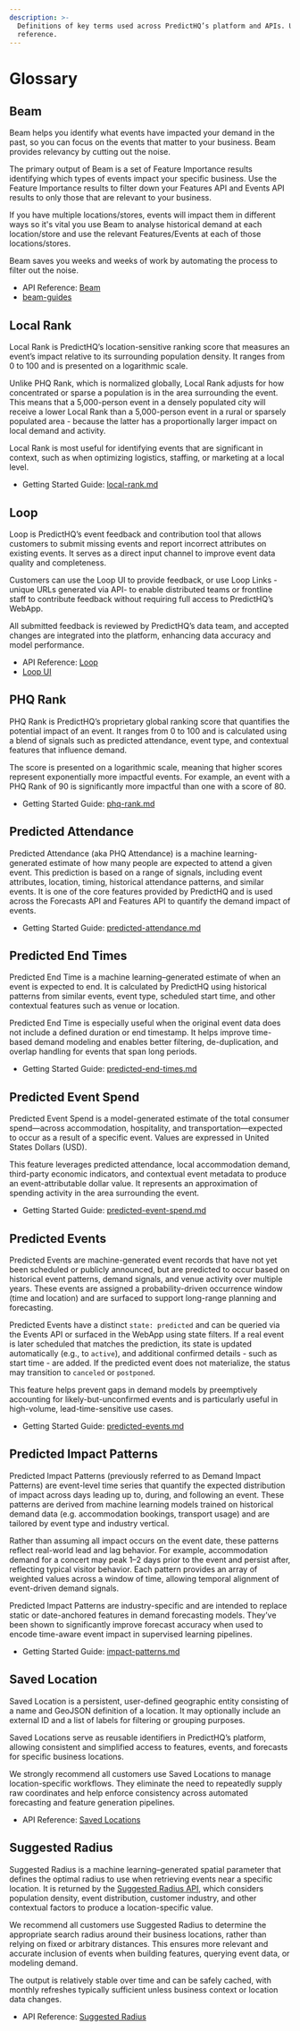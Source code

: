 ```yaml
---
description: >-
  Definitions of key terms used across PredictHQ’s platform and APIs. Use as a
  reference.
---
```


# Glossary

## Beam

Beam helps you identify what events have impacted your demand in the past, so you can focus on the events that matter to your business. Beam provides relevancy by cutting out the noise.

The primary output of Beam is a set of Feature Importance results identifying which types of events impact your specific business. Use the Feature Importance results to filter down your Features API and Events API results to only those that are relevant to your business.

If you have multiple locations/stores, events will impact them in different ways so it's vital you use Beam to analyse historical demand at each location/store and use the relevant Features/Events at each of those locations/stores.

Beam saves you weeks and weeks of work by automating the process to filter out the noise.

* API Reference: [Beam](https://app.gitbook.com/s/kEFs8urDbSJqBmXUI3Lv/beam "mention")
* [beam-guides](guides/beam-guides/ "mention")

## Local Rank

Local Rank is PredictHQ’s location-sensitive ranking score that measures an event’s impact relative to its surrounding population density. It ranges from 0 to 100 and is presented on a logarithmic scale.

Unlike PHQ Rank, which is normalized globally, Local Rank adjusts for how concentrated or sparse a population is in the area surrounding the event. This means that a 5,000-person event in a densely populated city will receive a lower Local Rank than a 5,000-person event in a rural or sparsely populated area - because the latter has a proportionally larger impact on local demand and activity.

Local Rank is most useful for identifying events that are significant in context, such as when optimizing logistics, staffing, or marketing at a local level.

* Getting Started Guide: [local-rank.md](predicthq-data/ranks/local-rank.md "mention")

## Loop

Loop is PredictHQ’s event feedback and contribution tool that allows customers to submit missing events and report incorrect attributes on existing events. It serves as a direct input channel to improve event data quality and completeness.

Customers can use the Loop UI to provide feedback, or use Loop Links - unique URLs generated via API- to enable distributed teams or frontline staff to contribute feedback without requiring full access to PredictHQ’s WebApp.

All submitted feedback is reviewed by PredictHQ’s data team, and accepted changes are integrated into the platform, enhancing data accuracy and model performance.

* API Reference: [Loop](https://app.gitbook.com/s/kEFs8urDbSJqBmXUI3Lv/loop "mention")
* [Loop UI](https://loop.predicthq.com/)

## PHQ Rank

PHQ Rank is PredictHQ’s proprietary global ranking score that quantifies the potential impact of an event. It ranges from 0 to 100 and is calculated using a blend of signals such as predicted attendance, event type, and contextual features that influence demand.

The score is presented on a logarithmic scale, meaning that higher scores represent exponentially more impactful events. For example, an event with a PHQ Rank of 90 is significantly more impactful than one with a score of 80.

* Getting Started Guide: [phq-rank.md](predicthq-data/ranks/phq-rank.md "mention")

## Predicted Attendance

Predicted Attendance (aka PHQ Attendance) is a machine learning-generated estimate of how many people are expected to attend a given event. This prediction is based on a range of signals, including event attributes, location, timing, historical attendance patterns, and similar events. It is one of the core features provided by PredictHQ and is used across the Forecasts API and Features API to quantify the demand impact of events.

* Getting Started Guide: [predicted-attendance.md](predicthq-data/predicted-attendance.md "mention")

## Predicted End Times

Predicted End Time is a machine learning–generated estimate of when an event is expected to end. It is calculated by PredictHQ using historical patterns from similar events, event type, scheduled start time, and other contextual features such as venue or location.

Predicted End Time is especially useful when the original event data does not include a defined duration or end timestamp. It helps improve time-based demand modeling and enables better filtering, de-duplication, and overlap handling for events that span long periods.

* Getting Started Guide: [predicted-end-times.md](predicthq-data/predicted-end-times.md "mention")

## Predicted Event Spend

Predicted Event Spend is a model-generated estimate of the total consumer spend—across accommodation, hospitality, and transportation—expected to occur as a result of a specific event. Values are expressed in United States Dollars (USD).

This feature leverages predicted attendance, local accommodation demand, third-party economic indicators, and contextual event metadata to produce an event-attributable dollar value. It represents an approximation of spending activity in the area surrounding the event.

* Getting Started Guide: [predicted-event-spend.md](predicthq-data/predicted-event-spend.md "mention")

## Predicted Events

Predicted Events are machine-generated event records that have not yet been scheduled or publicly announced, but are predicted to occur based on historical event patterns, demand signals, and venue activity over multiple years. These events are assigned a probability-driven occurrence window (time and location) and are surfaced to support long-range planning and forecasting.

Predicted Events have a distinct `state: predicted` and can be queried via the Events API or surfaced in the WebApp using state filters. If a real event is later scheduled that matches the prediction, its state is updated automatically (e.g., to `active`), and additional confirmed details - such as start time - are added. If the predicted event does not materialize, the status may transition to `canceled` or `postponed`.

This feature helps prevent gaps in demand models by preemptively accounting for likely-but-unconfirmed events and is particularly useful in high-volume, lead-time-sensitive use cases.

* Getting Started Guide: [predicted-events.md](predicthq-data/predicted-events.md "mention")

## Predicted Impact Patterns

Predicted Impact Patterns (previously referred to as Demand Impact Patterns) are event-level time series that quantify the expected distribution of impact across days leading up to, during, and following an event. These patterns are derived from machine learning models trained on historical demand data (e.g. accommodation bookings, transport usage) and are tailored by event type and industry vertical.

Rather than assuming all impact occurs on the event date, these patterns reflect real-world lead and lag behavior. For example, accommodation demand for a concert may peak 1–2 days prior to the event and persist after, reflecting typical visitor behavior. Each pattern provides an array of weighted values across a window of time, allowing temporal alignment of event-driven demand signals.

Predicted Impact Patterns are industry-specific and are intended to replace static or date-anchored features in demand forecasting models. They’ve been shown to significantly improve forecast accuracy when used to encode time-aware event impact in supervised learning pipelines.

* Getting Started Guide: [impact-patterns.md](predicthq-data/impact-patterns.md "mention")

## Saved Location

Saved Location is a persistent, user-defined geographic entity consisting of a name and GeoJSON definition of a location. It may optionally include an external ID and a list of labels for filtering or grouping purposes.

Saved Locations serve as reusable identifiers in PredictHQ’s platform, allowing consistent and simplified access to features, events, and forecasts for specific business locations.

We strongly recommend all customers use Saved Locations to manage location-specific workflows. They eliminate the need to repeatedly supply raw coordinates and help enforce consistency across automated forecasting and feature generation pipelines.

* API Reference: [Saved Locations](https://app.gitbook.com/s/kEFs8urDbSJqBmXUI3Lv/saved-locations "mention")

## Suggested Radius

Suggested Radius is a machine learning–generated spatial parameter that defines the optimal radius to use when retrieving events near a specific location. It is returned by the [Suggested Radius API](https://app.gitbook.com/s/kEFs8urDbSJqBmXUI3Lv/suggested-radius), which considers population density, event distribution, customer industry, and other contextual factors to produce a location-specific value.

We recommend all customers use Suggested Radius to determine the appropriate search radius around their business locations, rather than relying on fixed or arbitrary distances. This ensures more relevant and accurate inclusion of events when building features, querying event data, or modeling demand.

The output is relatively stable over time and can be safely cached, with monthly refreshes typically sufficient unless business context or location data changes.

* API Reference: [Suggested Radius](https://app.gitbook.com/s/kEFs8urDbSJqBmXUI3Lv/suggested-radius "mention")
